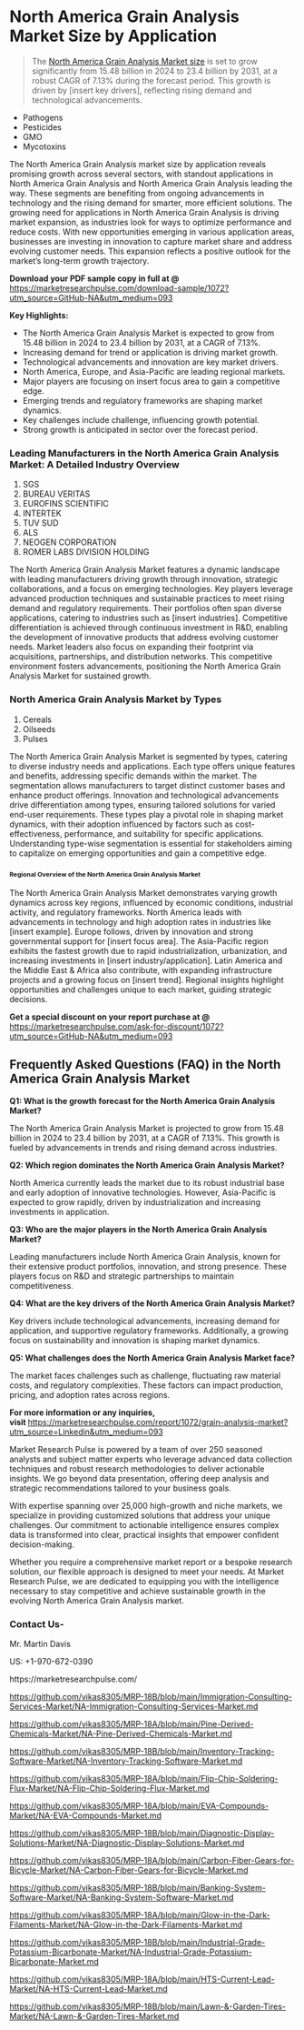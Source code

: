 <h1>North America Grain Analysis Market&nbsp;Size by Application</h1><blockquote><p>The <a href="https://marketresearchpulse.com/download-sample/1072?utm_source=GitHub-NA&amp;utm_medium=093">North America Grain Analysis Market size</a> is set to grow significantly from 15.48 billion in 2024 to 23.4 billion by 2031, at a robust CAGR of 7.13% during the forecast period. This growth is driven by [insert key drivers], reflecting rising demand and technological advancements.</p></blockquote><ul><li>Pathogens <li> Pesticides <li> GMO <li> Mycotoxins</li></ul><p>The North America Grain Analysis market size by application reveals promising growth across several sectors, with standout applications in North America Grain Analysis and North America Grain Analysis leading the way. These segments are benefiting from ongoing advancements in technology and the rising demand for smarter, more efficient solutions. The growing need for applications in North America Grain Analysis is driving market expansion, as industries look for ways to optimize performance and reduce costs. With new opportunities emerging in various application areas, businesses are investing in innovation to capture market share and address evolving customer needs. This expansion reflects a positive outlook for the market’s long-term growth trajectory.</p><p><strong>Download your PDF sample copy in full at @ </strong><a href="https://marketresearchpulse.com/download-sample/1072?utm_source=GitHub-NA&amp;utm_medium=093">https://marketresearchpulse.com/download-sample/1072?utm_source=GitHub-NA&amp;utm_medium=093</a></p><p><strong>Key Highlights: </strong></p><ul><li>The North America Grain Analysis Market is expected to grow from 15.48 billion in 2024 to 23.4 billion by 2031, at a CAGR of 7.13%.</li><li>Increasing demand for trend or application is driving market growth.</li><li>Technological advancements and innovation are key market drivers.</li><li>North America, Europe, and Asia-Pacific are leading regional markets.</li><li>Major players are focusing on insert focus area to gain a competitive edge.</li><li>Emerging trends and regulatory frameworks are shaping market dynamics.</li><li>Key challenges include challenge, influencing growth potential.</li><li>Strong growth is anticipated in sector over the forecast period.</li></ul><h3>Leading Manufacturers in the North America Grain Analysis Market: A Detailed Industry Overview</h3><ol><li>SGS</li><li>BUREAU VERITAS</li><li>EUROFINS SCIENTIFIC</li><li>INTERTEK</li><li>TUV SUD</li><li>ALS</li><li>NEOGEN CORPORATION</li><li>ROMER LABS DIVISION HOLDING</li></ol><div class="flex max-w-full flex-col flex-grow"><div class="min-h-8 text-message flex w-full flex-col items-end gap-2 whitespace-normal break-words [.text-message+&amp;]:mt-5" dir="auto" data-message-author-role="assistant" data-message-id="fd8432e4-4910-450d-b182-61b7bfb0a01f" data-message-model-slug="gpt-4o"><div class="flex w-full flex-col gap-1 empty:hidden first:pt-[3px]"><div class="markdown prose w-full break-words dark:prose-invert light"><p>The North America Grain Analysis Market features a dynamic landscape with leading manufacturers driving growth through innovation, strategic collaborations, and a focus on emerging technologies. Key players leverage advanced production techniques and sustainable practices to meet rising demand and regulatory requirements. Their portfolios often span diverse applications, catering to industries such as [insert industries]. Competitive differentiation is achieved through continuous investment in R&amp;D, enabling the development of innovative products that address evolving customer needs. Market leaders also focus on expanding their footprint via acquisitions, partnerships, and distribution networks. This competitive environment fosters advancements, positioning the North America Grain Analysis Market for sustained growth.</p></div></div></div></div><h3>North America Grain Analysis Market by Types</h3><ol><li>Cereals <li> Oilseeds <li> Pulses</li></ol><div class="flex max-w-full flex-col flex-grow"><div class="min-h-8 text-message flex w-full flex-col items-end gap-2 whitespace-normal break-words [.text-message+&amp;]:mt-5" dir="auto" data-message-author-role="assistant" data-message-id="084470be-0bb7-4664-bddf-5156b4f41249" data-message-model-slug="gpt-4o-mini"><div class="flex w-full flex-col gap-1 empty:hidden first:pt-[3px]"><div class="markdown prose w-full break-words dark:prose-invert light"><p>The North America Grain Analysis Market is segmented by types, catering to diverse industry needs and applications. Each type offers unique features and benefits, addressing specific demands within the market. The segmentation allows manufacturers to target distinct customer bases and enhance product offerings. Innovation and technological advancements drive differentiation among types, ensuring tailored solutions for varied end-user requirements. These types play a pivotal role in shaping market dynamics, with their adoption influenced by factors such as cost-effectiveness, performance, and suitability for specific applications. Understanding type-wise segmentation is essential for stakeholders aiming to capitalize on emerging opportunities and gain a competitive edge.</p></div></div></div></div><h3><span style="font-size: 11px;">Regional Overview of the North America Grain Analysis Market</span></h3><div class="flex max-w-full flex-col flex-grow"><div class="min-h-8 text-message flex w-full flex-col items-end gap-2 whitespace-normal break-words [.text-message+&amp;]:mt-5" dir="auto" data-message-author-role="assistant" data-message-id="e9038762-ce64-4e30-91c9-9bd413514231" data-message-model-slug="gpt-4o-mini"><div class="flex w-full flex-col gap-1 empty:hidden first:pt-[3px]"><div class="markdown prose w-full break-words dark:prose-invert light"><p>The North America Grain Analysis Market demonstrates varying growth dynamics across key regions, influenced by economic conditions, industrial activity, and regulatory frameworks. North America leads with advancements in technology and high adoption rates in industries like [insert example]. Europe follows, driven by innovation and strong governmental support for [insert focus area]. The Asia-Pacific region exhibits the fastest growth due to rapid industrialization, urbanization, and increasing investments in [insert industry/application]. Latin America and the Middle East &amp; Africa also contribute, with expanding infrastructure projects and a growing focus on [insert trend]. Regional insights highlight opportunities and challenges unique to each market, guiding strategic decisions.</p></div></div></div></div><p><strong>Get a special discount on your report purchase at @ </strong><a href="https://marketresearchpulse.com/ask-for-discount/1072?utm_source=GitHub-NA&amp;utm_medium=093">https://marketresearchpulse.com/ask-for-discount/1072?utm_source=GitHub-NA&amp;utm_medium=093</a></p><h2>Frequently Asked Questions (FAQ) in the North America Grain Analysis Market</h2><p><strong>Q1: What is the growth forecast for the North America Grain Analysis Market?</strong></p><p>The North America Grain Analysis Market is projected to grow from 15.48 billion in 2024 to 23.4 billion by 2031, at a CAGR of 7.13%. This growth is fueled by advancements in trends and rising demand across industries.</p><p><strong>Q2: Which region dominates the North America Grain Analysis Market?</strong></p><p>North America currently leads the market due to its robust industrial base and early adoption of innovative technologies. However, Asia-Pacific is expected to grow rapidly, driven by industrialization and increasing investments in application.</p><p><strong>Q3: Who are the major players in the North America Grain Analysis Market?</strong></p><p>Leading manufacturers include North America Grain Analysis, known for their extensive product portfolios, innovation, and strong presence. These players focus on R&amp;D and strategic partnerships to maintain competitiveness.</p><p><strong>Q4: What are the key drivers of the North America Grain Analysis Market?</strong></p><p>Key drivers include technological advancements, increasing demand for application, and supportive regulatory frameworks. Additionally, a growing focus on sustainability and innovation is shaping market dynamics.</p><p><strong>Q5: What challenges does the North America Grain Analysis Market face?</strong></p><p>The market faces challenges such as challenge, fluctuating raw material costs, and regulatory complexities. These factors can impact production, pricing, and adoption rates across regions.</p><p><strong>For more information or any inquiries, visit&nbsp;</strong><a href="https://marketresearchpulse.com/report/1072/grain-analysis-market?utm_source=Linkedin&utm_medium=093">https://marketresearchpulse.com/report/1072/grain-analysis-market?utm_source=Linkedin&utm_medium=093</a></p><p>Market Research Pulse is powered by a team of over 250 seasoned analysts and subject matter experts who leverage advanced data collection techniques and robust research methodologies to deliver actionable insights. We go beyond data presentation, offering deep analysis and strategic recommendations tailored to your business goals.</p><p>With expertise spanning over 25,000 high-growth and niche markets, we specialize in providing customized solutions that address your unique challenges. Our commitment to actionable intelligence ensures complex data is transformed into clear, practical insights that empower confident decision-making.</p><p>Whether you require a comprehensive market report or a bespoke research solution, our flexible approach is designed to meet your needs. At Market Research Pulse, we are dedicated to equipping you with the intelligence necessary to stay competitive and achieve sustainable growth in the evolving North America Grain Analysis market.</p><h3><strong>Contact Us-</strong></h3><p>Mr. Martin Davis</p><p>US: +1-970-672-0390</p><p>https://marketresearchpulse.com/</p><p><a href="https://github.com/vikas8305/MRP-18B/blob/main/Immigration-Consulting-Services-Market/NA-Immigration-Consulting-Services-Market.md">https://github.com/vikas8305/MRP-18B/blob/main/Immigration-Consulting-Services-Market/NA-Immigration-Consulting-Services-Market.md</a></p><p><a href="https://github.com/vikas8305/MRP-18A/blob/main/Pine-Derived-Chemicals-Market/NA-Pine-Derived-Chemicals-Market.md">https://github.com/vikas8305/MRP-18A/blob/main/Pine-Derived-Chemicals-Market/NA-Pine-Derived-Chemicals-Market.md</a></p><p><a href="https://github.com/vikas8305/MRP-18B/blob/main/Inventory-Tracking-Software-Market/NA-Inventory-Tracking-Software-Market.md">https://github.com/vikas8305/MRP-18B/blob/main/Inventory-Tracking-Software-Market/NA-Inventory-Tracking-Software-Market.md</a></p><p><a href="https://github.com/vikas8305/MRP-18A/blob/main/Flip-Chip-Soldering-Flux-Market/NA-Flip-Chip-Soldering-Flux-Market.md">https://github.com/vikas8305/MRP-18A/blob/main/Flip-Chip-Soldering-Flux-Market/NA-Flip-Chip-Soldering-Flux-Market.md</a></p><p><a href="https://github.com/vikas8305/MRP-18A/blob/main/EVA-Compounds-Market/NA-EVA-Compounds-Market.md">https://github.com/vikas8305/MRP-18A/blob/main/EVA-Compounds-Market/NA-EVA-Compounds-Market.md</a></p><p><a href="https://github.com/vikas8305/MRP-18B/blob/main/Diagnostic-Display-Solutions-Market/NA-Diagnostic-Display-Solutions-Market.md">https://github.com/vikas8305/MRP-18B/blob/main/Diagnostic-Display-Solutions-Market/NA-Diagnostic-Display-Solutions-Market.md</a></p><p><a href="https://github.com/vikas8305/MRP-18A/blob/main/Carbon-Fiber-Gears-for-Bicycle-Market/NA-Carbon-Fiber-Gears-for-Bicycle-Market.md">https://github.com/vikas8305/MRP-18A/blob/main/Carbon-Fiber-Gears-for-Bicycle-Market/NA-Carbon-Fiber-Gears-for-Bicycle-Market.md</a></p><p><a href="https://github.com/vikas8305/MRP-18B/blob/main/Banking-System-Software-Market/NA-Banking-System-Software-Market.md">https://github.com/vikas8305/MRP-18B/blob/main/Banking-System-Software-Market/NA-Banking-System-Software-Market.md</a></p><p><a href="https://github.com/vikas8305/MRP-18A/blob/main/Glow-in-the-Dark-Filaments-Market/NA-Glow-in-the-Dark-Filaments-Market.md">https://github.com/vikas8305/MRP-18A/blob/main/Glow-in-the-Dark-Filaments-Market/NA-Glow-in-the-Dark-Filaments-Market.md</a></p><p><a href="https://github.com/vikas8305/MRP-18B/blob/main/Industrial-Grade-Potassium-Bicarbonate-Market/NA-Industrial-Grade-Potassium-Bicarbonate-Market.md">https://github.com/vikas8305/MRP-18B/blob/main/Industrial-Grade-Potassium-Bicarbonate-Market/NA-Industrial-Grade-Potassium-Bicarbonate-Market.md</a></p><p><a href="https://github.com/vikas8305/MRP-18A/blob/main/HTS-Current-Lead-Market/NA-HTS-Current-Lead-Market.md">https://github.com/vikas8305/MRP-18A/blob/main/HTS-Current-Lead-Market/NA-HTS-Current-Lead-Market.md</a></p><p><a href="https://github.com/vikas8305/MRP-18B/blob/main/Lawn-&-Garden-Tires-Market/NA-Lawn-&-Garden-Tires-Market.md">https://github.com/vikas8305/MRP-18B/blob/main/Lawn-&-Garden-Tires-Market/NA-Lawn-&-Garden-Tires-Market.md</a></p>
